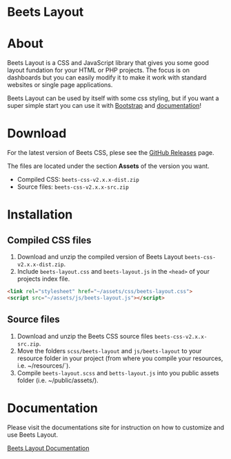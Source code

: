 # Beets Layout

# About
Beets Layout is a CSS and JavaScript library that gives you some good layout fundation for your HTML or PHP projects. The focus is on dashboards but you can easily modify it to make it work with standard websites or single page applications.

Beets Layout can be used by itself with some css styling, but if you want a super simple start you can use it with [Bootstrap](https://getbootstrap.com/) and [documentation](https://jonasbirkelof.github.io/beets-css)!

# Download

For the latest version of Beets CSS, plese see the [GitHub Releases](https://github.com/jonasbirkelof/beets-layout/releases) page.

The files are located under the section **Assets** of the version you want.

- Compiled CSS: `beets-css-v2.x.x-dist.zip`
- Source files: `beets-css-v2.x.x-src.zip`

# Installation

## Compiled CSS files

1. Download and unzip the compiled version of Beets Layout `beets-css-v2.x.x-dist.zip`.
2. Include `beets-layout.css` and `beets-layout.js` in the `<head>` of your projects index file.
```html
<link rel="stylesheet" href="~/assets/css/beets-layout.css">
<script src="~/assets/js/beets-layout.js"></script>
```

## Source files

1. Download and unzip the Beets CSS source files `beets-css-v2.x.x-src.zip`.
2. Move the folders `scss/beets-layout` and `js/beets-layout` to your resource folder in your project (from where you compile your resources, i.e. ~/resources/`).
3. Compile `beets-layout.scss` and `betts-layout.js` into you public assets folder (i.e. ~/public/assets/).

# Documentation

Please visit the documentations site for instruction on how to customize and use Beets Layout.

[Beets Layout Documentation](https://jonasbirkelof.github.io/beets-layout/latest)